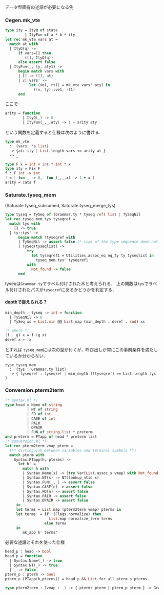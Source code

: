 
データ型固有の述語が必要になる例

<a name = "mk_vte"></a>
### Cegen.mk_vte

```ocaml
type ity = ItyQ of state
         | ItyFun of a * b * ity
let rec mk_vte vars at =
  match at with
  | ItyQ(q) ->
      if vars=[] then
         ([], ItyQ(q))
      else assert false
  | ItyFun(_, ty, aty1) ->
      begin match vars with
      | [] -> ([], at)
      | v::vars' ->
           let (ve1, rt1) = mk_vte vars' aty1 in
             ((v, ty)::ve1, rt1)
      end
```

ここで

```ocaml
arity = function
        | ItyQ(_) -> 0
        | ItyFun(_,_,aty) -> 1 + arity aty
```

という関数を定義すると仕様は次のように書ける.

```ocaml
type mk_vte
  :  (vars: 'a list)
  -> {at: ity | List.length vars <= arity at }
  -> _
```


```ocaml
type F x = int + int * int * x
type ity = Fix F
f : F int -> int
f = [ fun _ -> 0,  fun (_,_,x) -> 1 + x ]
arity = cata f
```

<a name = "tyseq_mem"></a>
### Saturate.tyseq_mem

(Saturate.tyseq_subsumed, Saturate.tyseq_merge_tys)

```ocaml
type tyseq = TySeq of (Grammar.ty * tyseq ref) list | TySeqNil
let rec tyseq_mem tys tyseqref =
  match tys with
    [] -> true
  | ty::tys' ->
      begin match !tyseqref with
      | TySeqNil -> assert false (* size of the type sequence does not match *)
      | TySeq(tyseqlist) ->
          try
            let tyseqref1 = Utilities.assoc_eq eq_ty ty tyseqlist in
              tyseq_mem tys' tyseqref1
          with
            Not_found -> false
      end
```

tyseqは`Grammar.ty`でラベル付けされた木と考えられる．
上の関数は`tys`でラベル付けされたパスが`tyseqref`にあるかどうかを判定する．

#### depthで捉えられる？

```ocaml
min_depth : tyseq -> int = function
  | TySeqNil -> 0
  | TySeq xs = List.min @@ List.map (min_depth . deref . snd) xs

(* where *)
(f . g) x = f (g x)
deref x = !x
```

とすれば `tyseq_mem`には次の型が付くが，呼び出しが常にこの事前条件を満たしているか分からない．

<!--
ざっと見た所，tyseq_add_wo_subtyping後は満たしてないような気がする．Not_foundのケース
-->

```
type tyseq_mem
  :  (tys : Grammar.ty list)
  -> { tyseqref : tyseqref | min_depth (!tyseqref) >= List.length tys }
```

<a name = "pterm2term"></a>
### Conversion.pterm2term

```ocaml
(* syntax.ml *)
type head = Name of string
          | NT of string
          | FD of int
          | CASE of int
          | PAIR
          | DPAIR
          | FUN of string list * preterm
and preterm = PTapp of head * preterm list
(* conversion.ml *)
let rec pterm2term vmap pterm =
  (** distinguish between variables and terminal symbols **)
  match pterm with
    Syntax.PTapp(h, pterms) ->
      let h' =
        match h with
        | Syntax.Name(s) -> (try Var(List.assoc s vmap) with Not_found -> T(s))
        | Syntax.NT(s) -> NT(lookup_ntid s)
        | Syntax.FUN(_,_) -> assert false
        | Syntax.CASE(n) -> assert false
        | Syntax.FD(n) -> assert false
        | Syntax.PAIR -> assert false
        | Syntax.DPAIR -> assert false
     in
     let terms = List.map (pterm2term vmap) pterms in
     let terms' = if !(Flags.normalize) then
                    List.map normalize_term terms
                  else terms
     in
        mk_app h' terms'
```

必要な述語とそれを使った仕様

```ocaml
head_p : head -> bool
head_p = function
  | Syntax.Name(_) -> true
  | Syntax.NT(_) -> true
  | _ -> false
pterm_p : pterm -> bool
pterm_p (PTapp(h,pterms)) = head_p && List.for_all pterm_p pterms

type pterm2term : (vmap : _) -> { pterm: pterm | pterm_p pterm } -> Grammar.term
```


